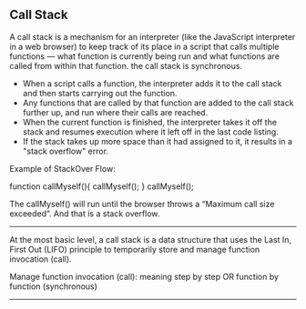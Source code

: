 ## Call Stack

A call stack is a mechanism for an interpreter (like the JavaScript interpreter in a web browser) to keep track of its place in a script that calls multiple functions — what function is currently being run and what functions are called from within that function. the call stack is synchronous.



 - When a script calls a function, the interpreter adds it to the call stack and then starts carrying out the function.
 - Any functions that are called by that function are added to the call stack further up, and run where their calls are reached.
 - When the current function is finished, the interpreter takes it off the stack and resumes execution where it left off in the last code listing.
 - If the stack takes up more space than it had assigned to it, it results in a "stack overflow" error.


 Example of StackOver Flow: 

 function callMyself(){
  callMyself();
}
callMyself();


The callMyself() will run until the browser throws a “Maximum call size exceeded”. And that is a stack overflow.

------------------------------


At the most basic level, a call stack is a data structure that uses the Last In, First Out (LIFO) principle to temporarily store and manage function invocation (call).

Manage function invocation (call): meaning step by step OR function by function (synchronous)

------------------------
